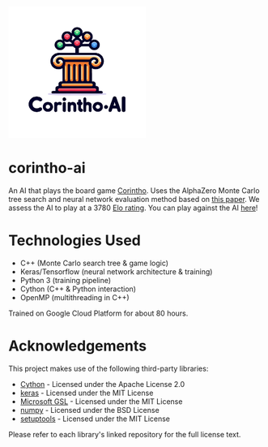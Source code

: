 <img src="/assets/images/logo.png" width="271" height="259">

# corintho-ai

An AI that plays the board game [Corintho](http://www.di.fc.ul.pt/~jpn/gv/corintho.htm). Uses the AlphaZero Monte Carlo tree search and neural network evaluation method based on [this paper](https://www.nature.com/articles/nature24270.epdf?author_access_token=VJXbVjaSHxFoctQQ4p2k4tRgN0jAjWel9jnR3ZoTv0PVW4gB86EEpGqTRDtpIz-2rmo8-KG06gqVobU5NSCFeHILHcVFUeMsbvwS-lxjqQGg98faovwjxeTUgZAUMnRQ). We assess the AI to play at a 3780 [Elo rating](https://en.wikipedia.org/wiki/Elo_rating_system). You can play against the AI [here](https://maxjiang216.github.io/html/corintho/corintho.html)!

# Technologies Used
 - C++ (Monte Carlo search tree & game logic)
 - Keras/Tensorflow (neural network architecture & training)
 - Python 3 (training pipeline)
 - Cython (C++ & Python interaction)
 - OpenMP (multithreading in C++)

Trained on Google Cloud Platform for about 80 hours.

# Acknowledgements

This project makes use of the following third-party libraries:

- [Cython](https://github.com/cython/cython) - Licensed under the Apache License 2.0
- [keras](https://github.com/keras-team/keras) - Licensed under the MIT License
- [Microsoft GSL](https://github.com/microsoft/GSL) - Licensed under the MIT License
- [numpy](https://github.com/numpy/numpy) - Licensed under the BSD License
- [setuptools](https://github.com/pypa/setuptools) - Licensed under the MIT License

Please refer to each library's linked repository for the full license text.
